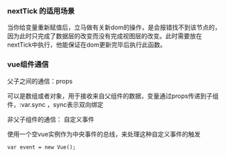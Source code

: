 ### nextTick 的适用场景

当你给变量重新赋值后，立马做有关新dom的操作，是会报错找不到该节点的，因为此时只完成了数据层的改变而没有完成视图层的改变。此时需要放在nextTick中执行，他能保证在dom更新完毕后执行此函数。


### vue组件通信

父子之间的通信：props

可以是数组或者对象，用于接收来自父组件的数据，变量通过props传递到子组件，:var.sync ，sync表示双向绑定

非父子组件的通信： 自定义事件

使用一个空vue实例作为中央事件的总线，来处理这种自定义事件的触发

```
var event = new Vue();

```

